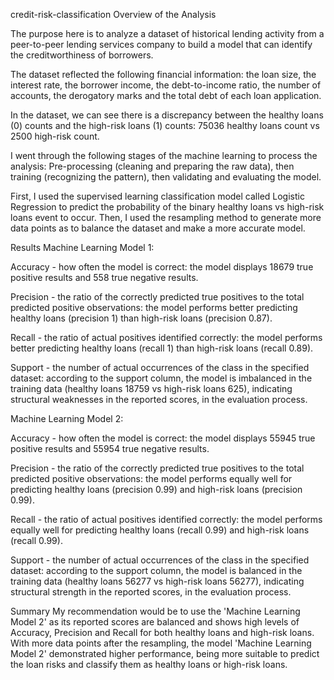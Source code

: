 credit-risk-classification
Overview of the Analysis

The purpose here is to analyze a dataset of historical lending activity from a peer-to-peer lending services company to build a model that can identify the creditworthiness of borrowers.

The dataset reflected the following financial information: the loan size, the interest rate, the borrower income, the debt-to-income ratio, the number of accounts, the derogatory marks and the total debt of each loan application.

In the dataset, we can see there is a discrepancy between the healthy loans (0) counts and the high-risk loans (1) counts: 75036 healthy loans count vs 2500 high-risk count.

I went through the following stages of the machine learning to process the analysis: Pre-processing (cleaning and preparing the raw data), then training (recognizing the pattern), then validating and evaluating the model.

First, I used the supervised learning classification model called Logistic Regression to predict the probability of the binary healthy loans vs high-risk loans event to occur. Then, I used the resampling method to generate more data points as to balance the dataset and make a more accurate model.

Results
Machine Learning Model 1:

Accuracy - how often the model is correct: the model displays 18679 true positive results and 558 true negative results.

Precision - the ratio of the correctly predicted true positives to the total predicted positive observations: the model performs better predicting healthy loans (precision 1) than high-risk loans (precision 0.87).

Recall - the ratio of actual positives identified correctly: the model performs better predicting healthy loans (recall 1) than high-risk loans (recall 0.89).

Support - the number of actual occurrences of the class in the specified dataset: according to the support column, the model is imbalanced in the training data (healthy loans 18759 vs high-risk loans 625), indicating structural weaknesses in the reported scores, in the evaluation process.

Machine Learning Model 2:

Accuracy - how often the model is correct: the model displays 55945 true positive results and 55954 true negative results.

Precision - the ratio of the correctly predicted true positives to the total predicted positive observations: the model performs equally well for predicting healthy loans (precision 0.99) and high-risk loans (precision 0.99).

Recall - the ratio of actual positives identified correctly: the model performs equally well for predicting healthy loans (recall 0.99) and high-risk loans (recall 0.99).

Support - the number of actual occurrences of the class in the specified dataset: according to the support column, the model is balanced in the training data (healthy loans 56277 vs high-risk loans 56277), indicating structural strength in the reported scores, in the evaluation process.

Summary
My recommendation would be to use the 'Machine Learning Model 2' as its reported scores are balanced and shows high levels of Accuracy, Precision and Recall for both healthy loans and high-risk loans. With more data points after the resampling, the model 'Machine Learning Model 2' demonstrated higher performance, being more suitable to predict the loan risks and classify them as healthy loans or high-risk loans.
